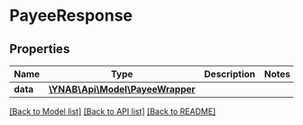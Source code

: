 # PayeeResponse

## Properties
Name | Type | Description | Notes
------------ | ------------- | ------------- | -------------
**data** | [**\YNAB\Api\Model\PayeeWrapper**](PayeeWrapper.md) |  | 

[[Back to Model list]](../README.md#documentation-for-models) [[Back to API list]](../README.md#documentation-for-api-endpoints) [[Back to README]](../README.md)


